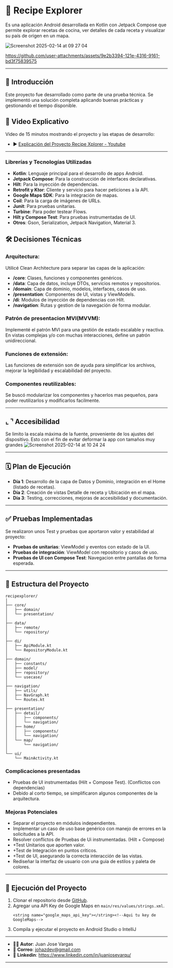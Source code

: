 # 📱 Recipe Explorer

Es una aplicación Android desarrollada en Kotlin con Jetpack Compose que permite explorar recetas de cocina, ver detalles de cada receta y visualizar su país de origen en un mapa.

![Screenshot 2025-02-14 at 09 27 04](https://github.com/user-attachments/assets/482e266d-1cf5-4acb-9a4b-265883169253)


https://github.com/user-attachments/assets/9e2b3394-121e-4316-9161-bd3f75839575


---

## 🚀 **Introducción**
Este proyecto fue desarrollado como parte de una prueba técnica.
Se implementó una solución completa aplicando buenas prácticas y gestionando el tiempo disponible.

## 🎥 **Video Explicativo**
Video de 15 minutos mostrando el proyecto y las etapas de desarrollo:
- ▶️ [Explicación del Proyecto Recipe Xplorer - Youtube](https://youtu.be/Pnzk22GQ4u4)

---

### **Librerías y Tecnologías Utilizadas**
- **Kotlin**: Lenguaje principal para el desarrollo de apps Android.
- **Jetpack Compose**: Para la construcción de interfaces declarativas.
- **Hilt**: Para la inyección de dependencias.
- **Retrofit y Ktor**: Cliente y servicio para hacer peticiones a la API.
- **Google Maps SDK**: Para la integración de mapas.
- **Coil**: Para la carga de imágenes de URLs.
- **Junit**: Para pruebas unitarias.
- **Turbine**: Para poder testear Flows.
- **Hilt y Compose Test**: Para pruebas instrumentadas de UI.
- **Otros**: Gson, Serialization, Jetpack Navigation, Material 3.

## 🛠️ **Decisiones Técnicas**

### **Arquitectura**:
Utilicé Clean Architecture para separar las capas de la aplicación:
- **/core**: Clases, funciones y componentes genéricos.
- **/data**: Capa de datos, incluye DTOs, servicios remotos y repositorios.
- **/domain**: Capa de dominio, modelos, interfaces, casos de uso.
- **/presentation**: Componentes de UI, vistas y ViewModels.
- **/di**: Modulos de inyección de dependencias con Hilt.
- **/navigation**: Rutas y gestion de la navegación de forma modular.

### **Patrón de presentacion MVI(MVVM)**:
Implementé el patrón MVI para una gestión de estado escalable y reactiva.
En vistas complejas y/o con muchas interacciones, define un patrón unidireccional.

### **Funciones de extensión**:
Las funciones de extensión son de ayuda para simplificar los archivos, mejorar la legibilidad y escalabilidad del proyecto.

### **Componentes reutilizables**:
Se buscó modularizar los componentes y hacerlos mas pequeños, para poder reutilizarlos y modificarlos facilmente.

---

## ⌞ ⌝ **Accesibilidad**
Se limito la escala máxima de la fuente, proveniente de los ajustes del dispositivo.
Esto con el fin de evitar deformar la app con tamaños muy grandes
![Screenshot 2025-02-14 at 10 24 24](https://github.com/user-attachments/assets/81534bbc-7ad2-45b1-912b-48f7e53e3eba)

---

## 🗓️ Plan de Ejecución

- **Día 1**: Desarrollo de la capa de Datos y Dominio, integración en el Home (listado de recetas).
- **Día 2**: Creación de vistas Detalle de receta y Ubicación en el mapa.
- **Día 3**: Testing, correcciones, mejoras de accesibilidad y documentación.

---

## ✅ **Pruebas Implementadas**
Se realizaron unos Test y pruebas que aportaron valor y estabilidad al proyecto:
- **Pruebas de unitarias**: ViewModel y eventos con estado de la UI.
- **Pruebas de integración**: ViewModel con repositorio y casos de uso.
- **Pruebas de UI con Compose Test**: Navegacion entre pantallas de forma esperada.

---

## 📂 **Estructura del Proyecto**
```
recipexplorer/
│
├── core/
│   ├── domain/
│   └── presentation/
│
├── data/
│   ├── remote/
│   └── repository/
│
├── di/
│   ├── ApiModule.kt
│   └── RepositoryModule.kt
│
├── domain/
│   ├── constants/
│   ├── model/
│   ├── repository/
│   └── usecase/
│
├── navigation/
│   ├── utils/
│   ├── NavGraph.kt
│   └── Routes.kt
│
├── presentation/
│   ├── detail/
│   │   ├── components/
│   │   └── navigation/
│   ├── home/
│   │   ├── components/
│   │   └── navigation/
│   └── map/
│       └── navigation/
│
└── ui/
    └── MainActivity.kt
```

### **Complicaciones presentadas**
- Pruebas de UI instrumentadas (Hilt + Compose Test). (Conflictos con dependencias)
- Debido al corto tiempo, se simplificaron algunos componentes de la arquitectura.

### **Mejoras Potenciales**
- Separar el proyecto en módulos independientes.
- Implementar un caso de uso base genérico con manejo de errores en la solicitudes a la API.
- Resolver conflictos de Pruebas de Ui instrumentadas. (Hilt + Compose)
- +Test Unitarios que aporten valor.
- +Test de Integración en puntos críticos.
- +Test de UI, asegurando la correcta interacción de las vistas.
- Rediseñar la interfaz de usuario con una guia de estilos y paleta de colores.


---

## 🧪 **Ejecución del Proyecto**
1. Clonar el repositorio desde [GitHub](https://github.com/juanjosevarqu/Recipe-Explorer.git).
2. Agregar una API Key de Google Maps en `main/res/values/strings.xml`.
   ```
   <string name="google_maps_api_key"></string><!--Aqui tu key de GoogleMaps-->
   ```
3. Compila y ejecutar el proyecto en Android Studio o IntelliJ

---

- 👨‍💻 **Autor**: Juan Jose Vargas
- 📧 **Correo**: johazdev@gmail.com
- 👤 **Linkedin**: https://www.linkedin.com/in/juanjosevarqu/

---